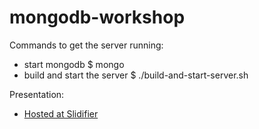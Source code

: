 mongodb-workshop
================

Commands to get the server running: 
- start mongodb
$ mongo
- build and start the server
$ ./build-and-start-server.sh

Presentation:
- [Hosted at Slidifier](slidifier.com/slidifier.html?id=8wtKRCSsUa )
